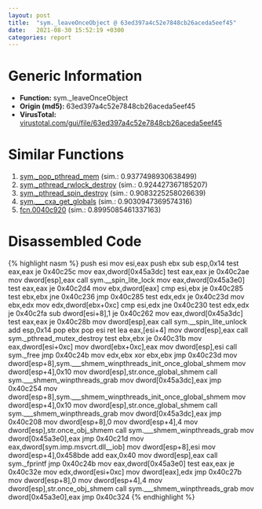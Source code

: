 ```yaml
---
layout: post
title:  "sym._leaveOnceObject @ 63ed397a4c52e7848cb26aceda5eef45"
date:   2021-08-30 15:52:19 +0300
categories: report
---
```


# Generic Information
- **Function:** sym.\_leaveOnceObject
- **Origin (md5):** 63ed397a4c52e7848cb26aceda5eef45
- **VirusTotal:** [virustotal.com/gui/file/63ed397a4c52e7848cb26aceda5eef45][virustotal_ref]



# Similar Functions

1. [sym.\_pop\_pthread\_mem][similar_1_ref] (sim.: 0.9377498930638499)
2. [sym.\_pthread\_rwlock\_destroy][similar_2_ref] (sim.: 0.924427367185207)
3. [sym.\_pthread\_spin\_destroy][similar_3_ref] (sim.: 0.9083225258026639)
4. [sym.\_\_\_cxa\_get\_globals][similar_4_ref] (sim.: 0.9030947369574316)
5. [fcn.0040c920][similar_5_ref] (sim.: 0.8995085461337163)


# Disassembled Code

{% highlight nasm %}
push esi
mov esi,eax
push ebx
sub esp,0x14
test eax,eax
je 0x40c25c
mov eax,dword[0x45a3dc]
test eax,eax
je 0x40c2ae
mov dword[esp],eax
call sym.__spin_lite_lock
mov eax,dword[0x45a3e0]
test eax,eax
je 0x40c2d4
mov ebx,dword[eax]
cmp esi,ebx
je 0x40c285
test ebx,ebx
jne 0x40c236
jmp 0x40c285
test edx,edx
je 0x40c23d
mov ebx,edx
mov edx,dword[ebx+0xc]
cmp esi,edx
jne 0x40c230
test edx,edx
je 0x40c2fa
sub dword[esi+8],1
je 0x40c262
mov eax,dword[0x45a3dc]
test eax,eax
je 0x40c28b
mov dword[esp],eax
call sym.__spin_lite_unlock
add esp,0x14
pop ebx
pop esi
ret 
lea eax,[esi+4]
mov dword[esp],eax
call sym._pthread_mutex_destroy
test ebx,ebx
je 0x40c31b
mov eax,dword[esi+0xc]
mov dword[ebx+0xc],eax
mov dword[esp],esi
call sym._free
jmp 0x40c24b
mov edx,ebx
xor ebx,ebx
jmp 0x40c23d
mov dword[esp+8],sym.___shmem_winpthreads_init_once_global_shmem
mov dword[esp+4],0x10
mov dword[esp],str.once_global_shmem
call sym.___shmem_winpthreads_grab
mov dword[0x45a3dc],eax
jmp 0x40c254
mov dword[esp+8],sym.___shmem_winpthreads_init_once_global_shmem
mov dword[esp+4],0x10
mov dword[esp],str.once_global_shmem
call sym.___shmem_winpthreads_grab
mov dword[0x45a3dc],eax
jmp 0x40c208
mov dword[esp+8],0
mov dword[esp+4],4
mov dword[esp],str.once_obj_shmem
call sym.___shmem_winpthreads_grab
mov dword[0x45a3e0],eax
jmp 0x40c21d
mov eax,dword[sym.imp.msvcrt.dll__iob]
mov dword[esp+8],esi
mov dword[esp+4],0x458bde
add eax,0x40
mov dword[esp],eax
call sym._fprintf
jmp 0x40c24b
mov eax,dword[0x45a3e0]
test eax,eax
je 0x40c32e
mov edx,dword[esi+0xc]
mov dword[eax],edx
jmp 0x40c27b
mov dword[esp+8],0
mov dword[esp+4],4
mov dword[esp],str.once_obj_shmem
call sym.___shmem_winpthreads_grab
mov dword[0x45a3e0],eax
jmp 0x40c324
{% endhighlight %}


[similar_1_ref]: /report/sym._pop_pthread_mem@63ed397a4c52e7848cb26aceda5eef45
[similar_2_ref]: /report/sym._pthread_rwlock_destroy@63ed397a4c52e7848cb26aceda5eef45
[similar_3_ref]: /report/sym._pthread_spin_destroy@63ed397a4c52e7848cb26aceda5eef45
[similar_4_ref]: /report/sym.___cxa_get_globals@63ed397a4c52e7848cb26aceda5eef45
[similar_5_ref]: /report/fcn.0040c920@c92f0480e2fbc88393d2c65c08a235e0
[virustotal_ref]: https://www.virustotal.com/gui/file/63ed397a4c52e7848cb26aceda5eef45